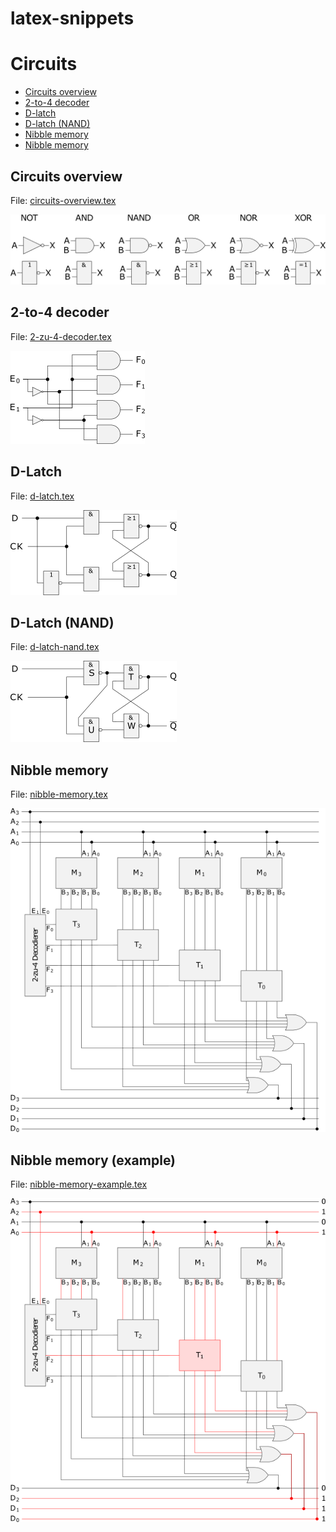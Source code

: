 # latex-snippets

# Circuits
* [Circuits overview](#circuits-overview)
* [2-to-4 decoder](#2-to-4-decoder)
* [D-latch](#d-latch)
* [D-latch (NAND)](#d-latch-nand)
* [Nibble memory](#nibble-memory)
* [Nibble memory](#nibble-memory-example)

## Circuits overview
File: [circuits-overview.tex](https://github.com/bkmarzec/latex-snippets/blob/master/circuits/circuits-overview.tex)

![alt text](https://github.com/bkmarzec/latex-snippets/blob/master/circuits/circuits-overview.png "Circuits overview")

## 2-to-4 decoder
File: [2-zu-4-decoder.tex](https://github.com/bkmarzec/latex-snippets/blob/master/circuits/2-zu-4-decoder.tex)

![alt text](https://github.com/bkmarzec/latex-snippets/blob/master/circuits/2-zu-4-decoder.png "2-to-4 decoder")

## D-Latch
File: [d-latch.tex](https://github.com/bkmarzec/latex-snippets/blob/master/circuits/d-latch.tex)

![alt text](https://github.com/bkmarzec/latex-snippets/blob/master/circuits/d-latch.png "D-latch")

## D-Latch (NAND)
File: [d-latch-nand.tex](https://github.com/bkmarzec/latex-snippets/blob/master/circuits/d-latch-nand.tex)

![alt text](https://github.com/bkmarzec/latex-snippets/blob/master/circuits/d-latch-nand-desc.png "D-latch (NAND)")

## Nibble memory
File: [nibble-memory.tex](https://github.com/bkmarzec/latex-snippets/blob/master/circuits/nibble-memory.tex)

![alt text](https://github.com/bkmarzec/latex-snippets/blob/master/circuits/nibble-memory.png "Nibble memory")

## Nibble memory (example)
File: [nibble-memory-example.tex](https://github.com/bkmarzec/latex-snippets/blob/master/circuits/nibble-memory-example.tex)

![alt text](https://github.com/bkmarzec/latex-snippets/blob/master/circuits/nibble-memory-example.png "Nibble memory (example)")
